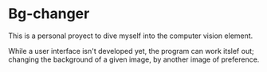 # Bg-changer

This is a personal proyect to dive myself into the computer vision element.

While a user interface isn't developed yet, the program can work itslef out; changing the background of a given image, by another image of preference.

